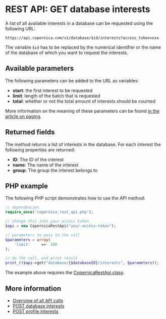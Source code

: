 # REST API: GET database interests

A list of all available interests in a database can be requested using 
the following URL:

`https://api.copernica.com/v1/database/$id/interests?access_token=xxx`

The variable `$id` has to be replaced by the numerical identifier or the 
name of the database of which you want to request the interests.

## Available parameters

The following parameters can be added to the URL as variables:

- **start**: the first interest to be requested
- **limit**: length of the batch that is requested
- **total**: whether or not the total amount of interests should be counted

More information on the meaning of these parameters can be found 
[in the article on paging](rest-paging).

## Returned fields

The method returns a list of interests in the database. For each interest 
the following properties are returned:

- **ID**:       The ID of the interest
- **name**:     The name of the interest
- **group**:    The group the interest belongs to

## PHP example

The following PHP script demonstrates how to use the API method:

```php
// dependencies
require_once('copernica_rest_api.php');

// change this into your access token
$api = new CopernicaRestApi("your-access-token");

// parameters to pass to the call
$parameters = array(
    'limit'     =>  100
);

// do the call, and print result
print_r($api->get("database/{$databaseID}/interests", $parameters));
```

The example above requires the [CopernicaRestApi class](rest-php).

## More information

- [Overview of all API calls](rest-api)
- [POST database interests](rest-post-database-interests)
- [POST profile interests](rest-post-profile-interests)
